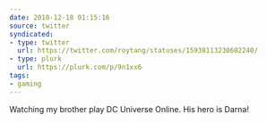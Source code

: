 ```yaml
---
date: 2010-12-18 01:15:16
source: twitter
syndicated:
- type: twitter
  url: https://twitter.com/roytang/statuses/15938113230602240/
- type: plurk
  url: https://plurk.com/p/9n1xx6
tags:
- gaming
---
```


Watching my brother play DC Universe Online. His hero is Darna!